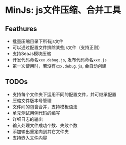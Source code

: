 MinJs: js文件压缩、合并工具
============================

## Feathures

 * 批量压缩目录下所有js文件
 * 可以通过配置文件排除某些js文件（支持正则）
 * 支持SeaJs模块压缩
 * 开发代码命名`xxx.debug.js`, 发布代码命名`xxx.js`
 * 第一次使用时，若没有`xxx.debug.js`, 会自动创建

## TODOs

 * 支持每个文件夹下运用不同的配置文件，并可继承配置
 * 压缩文件版本号管理
 * 文件间的包含合并，支持模板语法
 * 单元测试用例代码的编写
 * 详细日志的输出
 * 输入处理文件成功个数、失败个数
 * 添加输出重定向到其它文件夹
 * 支持嵌入文件内容